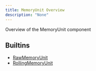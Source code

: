 ```yaml
---
title: MemoryUnit Overview
description: "None"
---
```

Overview of the MemoryUnit component
## Builtins
* [RawMemoryUnit](/docs/components/memoryunit/rawmemoryunit/)
* [RollingMemoryUnit](/docs/components/memoryunit/rollingmemoryunit/)